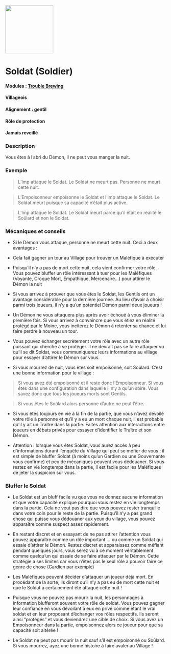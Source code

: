 <img src="https://github.com/brain-academy/wiki/blob/master/public/img/blood-on-the-clocktower/roles/soldier.png?raw=true" height="150"> 

# Soldat (Soldier)

#### Modules : [Trouble Brewing](https://brain-academy.github.io/wiki/blood-on-the-clocktower/modules/trouble-brewing)
#### Villageois
#### Alignement : gentil
#### Rôle de protection
#### Jamais reveillé

### Description

Vous êtes à l’abri du Démon, il ne peut vous manger la nuit.
 
### Exemple
> L’Imp attaque le Soldat. Le Soldat ne meurt pas. Personne ne meurt cette nuit.

> L’Empoisonneur empoisonne le Soldat et l’Imp attaque le Soldat. Le Soldat meurt puisque sa capacité n’était plus active.

> L’Imp attaque le Soldat. Le Soldat meurt parce qu’il était en réalité le Soûlard et non le Soldat.


### Mécaniques et conseils
- Si le Démon vous attaque, personne ne meurt cette nuit. Ceci a deux avantages :

- Cela fait gagner un tour au Village pour trouver un Maléfique à exécuter

- Puisqu’il n’y a pas de mort cette nuit, cela vient confirmer votre rôle. Vous pouvez bluffer un rôle intéressant à tuer pour les Maléfiques (Voyante, Croque Mort, Empathique, Mercenaire...) pour attirer le Démon la nuit

- Si vous arrivez à prouver que vous êtes le Soldat, les Gentils ont un avantage considérable pour la dernière journée. Au lieu d’avoir à choisir parmi trois joueurs, il n’y a qu’un potentiel Démon parmi deux joueurs !

- Un Démon ne vous attaquera plus après avoir échoué à vous éliminer la première fois. Si vous arrivez à convaincre que vous étiez en réalité protégé par le Moine, vous inciterez le Démon à retenter sa chance et lui faire perdre à nouveau un tour.

- Vous pouvez échanger secrètement votre rôle avec un autre rôle puissant qui cherche à se protéger. Il ne devrait pas se faire attaquer vu qu’il se dit Soldat, vous communiquerez leurs informations au village pour essayer d’attirer le Démon sur vous.

- Si vous mourrez de nuit, vous êtes soit empoisonné, soit Soûlard. C’est une bonne information pour le village :

> Si vous avez été empoisonné et il reste donc l’Empoisonneur. Si vous êtes dans une configuration dans laquelle il n’y a qu’un sbire. Vous savez donc que tous les joueurs morts sont Gentils.

> Si vous êtes le Soûlard alors personne d’autre ne peut l’être.

- Si vous êtes toujours en vie à la fin de la partie, que vous n’avez dévoilé votre rôle à personne et qu’il y a eu un mort chaque nuit, il est probable qu’il y ait un Traître dans la partie. Faites attention aux interactions entre joueurs en débats privés pour essayer d’identifier le Traître et son Démon.

- Attention : lorsque vous êtes Soldat, vous aurez accès à peu d'informations durant l’enquête du Village qui peut se méfier de vous ; il est simple de bluffer Soldat (à moins qu’un Gardien ou une Gouvernante vous confirme) et peu de mécaniques peuvent vous dédouaner. Si vous restez en vie longtemps dans la partie, il est facile pour les Maléfiques de jeter la suspicion sur vous. 


### Bluffer le Soldat

- Le Soldat est un bluff facile vu que vous ne donnez aucune information et que votre capacité explique pourquoi vous restez en vie longtemps dans la partie. Cela ne veut pas dire que vous pouvez rester tranquille dans votre coin pour le reste de la partie. Puisqu’il n’y a pas grand chose qui puisse vous dédouaner aux yeux du village, vous pouvez apparaître comme suspect assez rapidement. 

- En restant discret et en essayant de ne pas attirer l’attention vous pouvez apparaître comme un rôle important … ou comme un Soldat qui essaie d’attirer le Démon. Restez discret et apparaissez comme méfiant pendant quelques jours, vous serez vu à ce moment véritablement comme quelqu’un qui essaie de se faire attaquer par le Démon. Cette stratégie a ses limites car vous n’êtes pas le seul rôle à pouvoir faire ce genre de chose (Gardien par exemple)

- Les Maléfiques peuvent décider d’attaquer un joueur déjà mort. En procédant de la sorte, ils diront qu’il n’y a pas eu de mort cette nuit et que le Soldat a certainement été attaqué cette nuit !

- Puisque vous ne pouvez pas mourir la nuit, les personnages à information blufferont souvent votre rôle de soldat. Vous pouvez gagner leur confiance en vous dévoilant à eux en privé comme étant le vrai soldat et en leur proposant d’échanger vos rôles respectifs. Ils seront ainsi “protégés” et vous deviendrez une cible de choix. Si vous avez un Empoisonneur dans la partie, empoisonnez alors ce joueur pour que sa capacité soit altérée !

- Le Soldat ne peut pas mourir la nuit sauf s’il est empoisonné ou Soûlard. Si vous mourrez, ayez une bonne histoire à faire avaler au Village !
